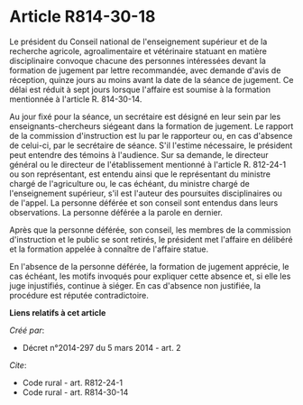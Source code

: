 # Article R814-30-18

Le président du Conseil national de l'enseignement supérieur et de la recherche agricole, agroalimentaire et vétérinaire
statuant en matière disciplinaire convoque chacune des personnes intéressées devant la formation de jugement par lettre
recommandée, avec demande d'avis de réception, quinze jours au moins avant la date de la séance de jugement. Ce délai est
réduit à sept jours lorsque l'affaire est soumise à la formation mentionnée à l'article R. 814-30-14. 

Au jour fixé pour la séance, un secrétaire est désigné en leur sein par les enseignants-chercheurs siégeant dans la formation
de jugement. Le rapport de la commission d'instruction est lu par le rapporteur ou, en cas d'absence de celui-ci, par le
secrétaire de séance. S'il l'estime nécessaire, le président peut entendre des témoins à l'audience. Sur sa demande, le
directeur général ou le directeur de l'établissement mentionné à l'article R. 812-24-1 ou son représentant, est entendu ainsi
que le représentant du ministre chargé de l'agriculture ou, le cas échéant, du ministre chargé de l'enseignement supérieur,
s'il est l'auteur des poursuites disciplinaires ou de l'appel. La personne déférée et son conseil sont entendus dans leurs
observations. La personne déférée a la parole en dernier. 

Après que la personne déférée, son conseil, les membres de la commission d'instruction et le public se sont retirés, le
président met l'affaire en délibéré et la formation appelée à connaître de l'affaire statue. 

En l'absence de la personne déférée, la formation de jugement apprécie, le cas échéant, les motifs invoqués pour expliquer
cette absence et, si elle les juge injustifiés, continue à siéger. En cas d'absence non justifiée, la procédure est réputée
contradictoire.

**Liens relatifs à cet article**

_Créé par_:

  - Décret n°2014-297 du 5 mars 2014 - art. 2

_Cite_:

  - Code rural - art. R812-24-1
  - Code rural - art. R814-30-14
